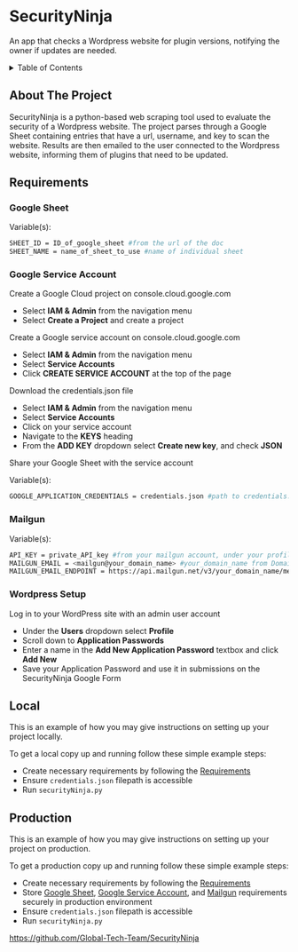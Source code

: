 # SecurityNinja

An app that checks a Wordpress website for plugin versions, notifying the owner if updates are needed.

<details>
  <summary>Table of Contents</summary>
  <ol>
    <li><a href="#about-the-project">About The Project</a></li>
    <li><a href="#requirements">Requirements</a></li>
      <ul>
        <li><a href="#google-sheet">Google Sheet</a></li>
        <li><a href="#google-service-account">Google Service Account</a></li>
        <li><a href="#mailgun">Mailgun</a></li>
        <li><a href="#wordpress-setup">Wordpress Setup</a></li>
      </ul>
    <li><a href="#local">Local</a></li>
    <li><a href="#production">Production</a></li>
  </ol>
</details>

## About The Project

SecurityNinja is a python-based web scraping tool used to evaluate the security of a Wordpress website. The project parses through a Google Sheet containing entries that have a url, username, and key to scan the website. Results are then emailed to the user connected to the Wordpress website, informing them of plugins that need to be updated.

## Requirements

### Google Sheet

   Variable(s):
   ```sh
   SHEET_ID = ID_of_google_sheet #from the url of the doc
   SHEET_NAME = name_of_sheet_to_use #name of individual sheet
   ```
### Google Service Account
   Create a Google Cloud project on console.cloud.google.com
   - Select **IAM & Admin** from the navigation menu
   - Select **Create a Project** and create a project
   
   Create a Google service account on console.cloud.google.com
   - Select **IAM & Admin** from the navigation menu
   - Select **Service Accounts**
   - Click **CREATE SERVICE ACCOUNT** at the top of the page

   Download the credentials.json file
   - Select **IAM & Admin** from the navigation menu
   - Select **Service Accounts**
   - Click on your service account
   - Navigate to the **KEYS** heading
   - From the **ADD KEY** dropdown select **Create new key**, and check **JSON**

   Share your Google Sheet with the service account
   
   Variable(s):
   ```sh
   GOOGLE_APPLICATION_CREDENTIALS = credentials.json #path to credentials.json file
   ```
### Mailgun

   Variable(s):
   ```sh
   API_KEY = private_API_key #from your mailgun account, under your profile select API Keys
   MAILGUN_EMAIL = <mailgun@your_domain_name> #your_domain_name from Domains under the Sending dropdown
   MAILGUN_EMAIL_ENDPOINT = https://api.mailgun.net/v3/your_domain_name/messages #your_domain_name from Domains under the Sending dropdown
   ```
### Wordpress Setup

Log in to your WordPress site with an admin user account
- Under the **Users** dropdown select **Profile**
- Scroll down to **Application Passwords**
- Enter a name in the **Add New Application Password** textbox and click **Add New**
- Save your Application Password and use it in submissions on the SecurityNinja Google Form

## Local

This is an example of how you may give instructions on setting up your project locally.

To get a local copy up and running follow these simple example steps:
- Create necessary requirements by following the <a href="#requirements">Requirements</a>
- Ensure ```credentials.json``` filepath is accessible
- Run ```securityNinja.py```

## Production

This is an example of how you may give instructions on setting up your project on production.

To get a production copy up and running follow these simple example steps:
- Create necessary requirements by following the <a href="#requirements">Requirements</a>
- Store
<a href="#google-sheet">Google Sheet</a>,
<a href="#google-service-account">Google Service Account</a>, and
<a href="#mailgun">Mailgun</a> requirements securely in production environment
- Ensure ```credentials.json``` filepath is accessible
- Run ```securityNinja.py```

https://github.com/Global-Tech-Team/SecurityNinja
